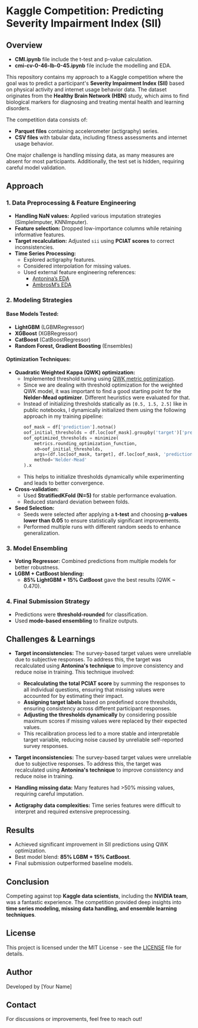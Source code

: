 # Kaggle Competition: Predicting Severity Impairment Index (SII)

## Overview

- **CMI.ipynb** file include the t-test and p-value calculation.
- **cmi-cv-0-46-lb-0-45.ipynb** file include the modelling and EDA.

This repository contains my approach to a Kaggle competition where the goal was to predict a participant's **Severity Impairment Index (SII)** based on physical activity and internet usage behavior data. The dataset originates from the **Healthy Brain Network (HBN)** study, which aims to find biological markers for diagnosing and treating mental health and learning disorders.

The competition data consists of:
- **Parquet files** containing accelerometer (actigraphy) series.
- **CSV files** with tabular data, including fitness assessments and internet usage behavior.

One major challenge is handling missing data, as many measures are absent for most participants. Additionally, the test set is hidden, requiring careful model validation.

## Approach

### 1. Data Preprocessing & Feature Engineering

- **Handling NaN values:** Applied various imputation strategies (SimpleImputer, KNNImputer).
- **Feature selection:** Dropped low-importance columns while retaining informative features.
- **Target recalculation:** Adjusted `sii` using **PCIAT scores** to correct inconsistencies.
- **Time Series Processing:**
  - Explored actigraphy features.
  - Considered interpolation for missing values.
  - Used external feature engineering references:
    - [Antonina’s EDA](https://www.kaggle.com/code/antoninadolgorukova/cmi-piu-actigraphy-data-eda/notebook)
    - [AmbrosM’s EDA](https://www.kaggle.com/code/ambrosm/piu-eda-which-makes-sense)

### 2. Modeling Strategies

#### **Base Models Tested:**
- **LightGBM** (LGBMRegressor)
- **XGBoost** (XGBRegressor)
- **CatBoost** (CatBoostRegressor)
- **Random Forest, Gradient Boosting** (Ensembles)

#### **Optimization Techniques:**
- **Quadratic Weighted Kappa (QWK) optimization:**
  - Implemented threshold tuning using [QWK metric optimization](https://www.kaggle.com/code/carlolepelaars/efficientnetb5-with-keras-aptos-2019#Metric-(Quadratic-Weighted-Kappa)-).
  - Since we are dealing with threshold optimization for the weighted QWK model, it was important to find a good starting point for the **Nelder-Mead optimizer**. Different heuristics were evaluated for that.
  - Instead of initializing thresholds statically as `[0.5, 1.5, 2.5]` like in public notebooks, I dynamically initialized them using the following approach in my training pipeline:
    ```python
    oof_mask = df['prediction'].notna()
    oof_initial_thresholds = df.loc[oof_mask].groupby('target')['prediction'].mean().iloc[1:].values.tolist()
    oof_optimized_thresholds = minimize(
        metrics.rounding_optimization_function,
        x0=oof_initial_thresholds,
        args=(df.loc[oof_mask, target], df.loc[oof_mask, 'prediction']),
        method='Nelder-Mead'
    ).x
    ```
  - This helps to initialize thresholds dynamically while experimenting and leads to better convergence.
- **Cross-validation:**
  - Used **StratifiedKFold (N=5)** for stable performance evaluation.
  - Reduced standard deviation between folds.
- **Seed Selection:**
  - Seeds were selected after applying a **t-test** and choosing **p-values lower than 0.05** to ensure statistically significant improvements.
  - Performed multiple runs with different random seeds to enhance generalization.

### 3. Model Ensembling

- **Voting Regressor:** Combined predictions from multiple models for better robustness.
- **LGBM + CatBoost blending:**
  - **85% LightGBM + 15% CatBoost** gave the best results (QWK ~ 0.470).

### 4. Final Submission Strategy

- Predictions were **threshold-rounded** for classification.
- Used **mode-based ensembling** to finalize outputs.

## Challenges & Learnings

- **Target inconsistencies:** The survey-based target values were unreliable due to subjective responses. To address this, the target was recalculated using **Antonina's technique** to improve consistency and reduce noise in training. This technique involved:
  - **Recalculating the total PCIAT score** by summing the responses to all individual questions, ensuring that missing values were accounted for by estimating their impact.
  - **Assigning target labels** based on predefined score thresholds, ensuring consistency across different participant responses.
  - **Adjusting the thresholds dynamically** by considering possible maximum scores if missing values were replaced by their expected values.
  - This recalibration process led to a more stable and interpretable target variable, reducing noise caused by unreliable self-reported survey responses.

- **Target inconsistencies:** The survey-based target values were unreliable due to subjective responses. To address this, the target was recalculated using **Antonina's technique** to improve consistency and reduce noise in training.

- **Handling missing data:** Many features had >50% missing values, requiring careful imputation.
- **Actigraphy data complexities:** Time series features were difficult to interpret and required extensive preprocessing.

## Results

- Achieved significant improvement in SII predictions using QWK optimization.
- Best model blend: **85% LGBM + 15% CatBoost**.
- Final submission outperformed baseline models.

## Conclusion

Competing against top **Kaggle data scientists**, including the **NVIDIA team**, was a fantastic experience. The competition provided deep insights into **time series modeling, missing data handling, and ensemble learning techniques**.

## License

This project is licensed under the MIT License - see the [LICENSE](LICENSE) file for details.

## Author

Developed by [Your Name]

## Contact

For discussions or improvements, feel free to reach out!

